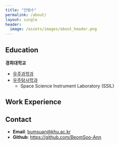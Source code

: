 ```yaml
---
title: "안범수"
permalink: /about/
layout: single
header:
  image: /assets/images/about_header.png
---
```


## Education

**경희대학교**

- [우주과학과](https://space.khu.ac.kr)
- [우주탐사학과](https://kmc.khu.ac.kr/gskh_kor/user/contents/view.do?menuNo=13100433)
  - Space Science Instrument Laboratory (SSIL)
## Work Experience

## Contact

- **Email**: bumsuan@khu.ac.kr
- **Github**: <https://github.com/BeomSoo-Ann>
